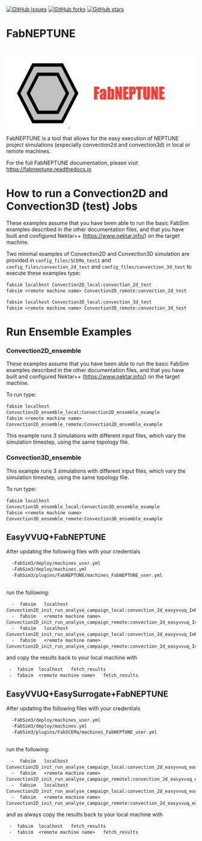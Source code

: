 [![GitHub issues](https://img.shields.io/github/issues/UCL-CCS/FabNEPTUNE)](https://github.com/UCL-CCS/FabNEPTUNE/issues)
[![GitHub forks](https://img.shields.io/github/forks/UCL-CCS/FabNEPTUNE)](https://github.com/UCL-CCS/FabNEPTUNE/network)
[![GitHub stars](https://img.shields.io/github/stars/UCL-CCS/FabNEPTUNE)](https://github.com/UCL-CCS/FabNEPTUNE/stargazers)

# FabNEPTUNE
<br>
 <img height="200" src="logo.png"/>
</br>

FabNEPTUNE is a tool that allows for the easy execution of NEPTUNE project simulations (especially convection2d and convection3d) in local or remote machines.

For the full FabNEPTUNE documentation, please visit https://fabneptune.readthedocs.io

# How to run a Convection2D and Convection3D (test) Jobs

These examples assume that you have been able to run the basic FabSim examples described in the other documentation files, and that you have built and configured Nektar++ (https://www.nektar.info/) on the target machine.

Two minimal examples of  Convection2D and Convection3D simulation are provided in ``config_files/SCEMa_test1`` and  ``config_files/convection_2d_test`` and ``config_files/convection_3d_test`` to execute these examples type:

```
fabsim localhost Convection2D_local:convection_2d_test
fabsim <remote machine name> Convection2D_remote:convection_2d_test
```

```
fabsim localhost Convection3D_local:convection_3d_test
fabsim <remote machine name> Convection3D_remote:convection_3d_test
```

# Run Ensemble Examples

### Convection2D_ensemble

These examples assume that you have been able to run the basic FabSim examples described in the other documentation files, and that you have built and configured Nektar++ (https://www.nektar.info/) on the target machine.

To run type:
```
fabsim localhost Convection2D_ensemble_local:Convection2D_ensemble_example
fabsim <remote machine name> Convection2D_ensemble_remote:Convection2D_ensemble_example
```
This example runs 3 simulations with different input files, which vary the simulation timestep, using the same topology file.


### Convection3D_ensemble

This example runs 3 simulations with different input files, which vary the simulation timestep, using the same topology file.

To run type:
```
fabsim localhost  Convection3D_ensemble_local:Convection3D_ensemble_example
fabsim <remote machine name>  Convection3D_ensemble_remote:Convection3D_ensemble_example
```
## EasyVVUQ+FabNEPTUNE
After updating the following files with your credentials

```
  -FabSim3/deploy/machines_user.yml
  -FabSim3/deploy/machines.yml
  -FabSim3/plugins/FabNEPTUNE/machines_FabNEPTUNE_user.yml
  
```

run the following:

```
  -  fabsim   localhost   Convection2D_init_run_analyse_campaign_local:convection_2d_easyvvuq_InRuAn1_QCGPJ
  -  fabsim   <remote machine name>   Convection2D_init_run_analyse_campaign_remote:convection_2d_easyvvuq_InRuAn1_QCGPJ
  -  fabsim   localhost   Convection2D_init_run_analyse_campaign_local:convection_2d_easyvvuq_InRuAn2_QCGPJ
  -  fabsim   <remote machine name>   Convection2D_init_run_analyse_campaign_remote:convection_2d_easyvvuq_InRuAn2_QCGPJ

```

and copy the results back to your local machine with

```
 -  fabsim  localhost   fetch_results
 -  fabsim  <remote machine name>   fetch_results
```
## EasyVVUQ+EasySurrogate+FabNEPTUNE 
After updating the following files with your credentials

```
  -FabSim3/deploy/machines_user.yml
  -FabSim3/deploy/machines.yml
  -FabSim3/plugins/FabSCEMa/machines_FabNEPTUNE_user.yml
  
```

run the following:

```
  -  fabsim   localhost   Convection2D_init_run_analyse_campaign_local:convection_2d_easyvvuq_easysurrogate_InRuAn1_DAS_QCGPJ
  -  fabsim   <remote machine name>   Convection2D_init_run_analyse_campaign_remotel:convection_2d_easyvvuq_easysurrogate_InRuAn1_DAS_QCGPJ
  -  fabsim   localhost   Convection2D_init_run_analyse_campaign_local:convection_2d_easyvvuq_easysurrogate_InRuAn2_DAS_QCGPJ
  -  fabsim   <remote machine name>   Convection2D_init_run_analyse_campaign_remote:convection_2d_easyvvuq_easysurrogate_InRuAn2_DAS_QCGPJ

```

and as always copy the results back to your local machine with

```
 -  fabsim  localhost   fetch_results
 -  fabsim  <remote machine name>   fetch_results
